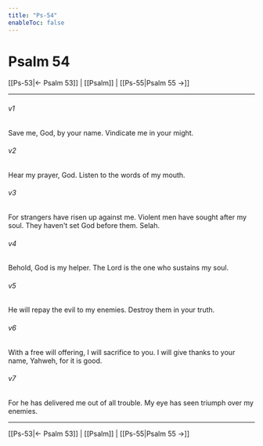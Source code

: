 ```yaml
---
title: "Ps-54"
enableToc: false
---
```

# Psalm 54

[[Ps-53|← Psalm 53]] | [[Psalm]] | [[Ps-55|Psalm 55 →]]
***



###### v1 
Save me, God, by your name. Vindicate me in your might. 

###### v2 
Hear my prayer, God. Listen to the words of my mouth. 

###### v3 
For strangers have risen up against me. Violent men have sought after my soul. They haven't set God before them. Selah. 

###### v4 
Behold, God is my helper. The Lord is the one who sustains my soul. 

###### v5 
He will repay the evil to my enemies. Destroy them in your truth. 

###### v6 
With a free will offering, I will sacrifice to you. I will give thanks to your name, Yahweh, for it is good. 

###### v7 
For he has delivered me out of all trouble. My eye has seen triumph over my enemies.

***
[[Ps-53|← Psalm 53]] | [[Psalm]] | [[Ps-55|Psalm 55 →]]
